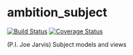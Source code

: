 # ambition_subject

[![Build Status](https://travis-ci.org/clinicedc/ambition-subject.svg?branch=develop)](https://travis-ci.org/clinicedc/ambition-subject) [![Coverage Status](https://coveralls.io/repos/github/clinicedc/ambition-subject/badge.svg?branch=develop)](https://coveralls.io/github/clinicedc/ambition-subject?branch=develop)

(P.I. Joe Jarvis) Subject models and views


